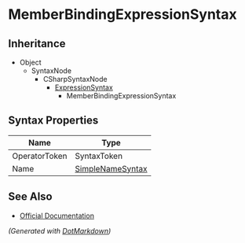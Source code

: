 # MemberBindingExpressionSyntax

## Inheritance

* Object
  * SyntaxNode
    * CSharpSyntaxNode
      * [ExpressionSyntax](ExpressionSyntax.md)
        * MemberBindingExpressionSyntax

## Syntax Properties

| Name          | Type                                    |
| ------------- | --------------------------------------- |
| OperatorToken | SyntaxToken                             |
| Name          | [SimpleNameSyntax](SimpleNameSyntax.md) |

## See Also

* [Official Documentation](https://docs.microsoft.com/en-us/dotnet/api/microsoft.codeanalysis.csharp.syntax.memberbindingexpressionsyntax)


*\(Generated with [DotMarkdown](http://github.com/JosefPihrt/DotMarkdown)\)*